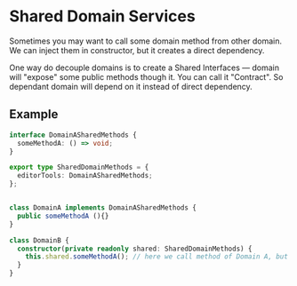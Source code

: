 # Shared Domain Services

Sometimes you may want to call some domain method from other domain. We can inject them in constructor, but it creates a direct dependency.

One way do decouple domains is to create a Shared Interfaces — domain will "expose" some public methods though it. You can call it "Contract".
So dependant domain will depend on it instead of direct dependency.


## Example

```ts
interface DomainASharedMethods {
  someMethodA: () => void;
}

export type SharedDomainMethods = {
  editorTools: DomainASharedMethods;
};


class DomainA implements DomainASharedMethods {
  public someMethodA (){}
}

class DomainB {
  constructor(private readonly shared: SharedDomainMethods) {
    this.shared.someMethodA(); // here we call method of Domain A, but without direct dependency
  }
}
```
